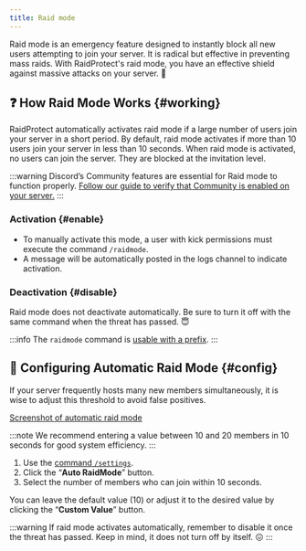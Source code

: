```yaml
---
title: Raid mode
---
```


Raid mode is an emergency feature designed to instantly block all new users attempting to join your server. It is radical but effective in preventing mass raids. With RaidProtect's raid mode, you have an effective shield against massive attacks on your server. 🌟

## ❓ How Raid Mode Works {#working}

RaidProtect automatically activates raid mode if a large number of users join your server in a short period. By default, raid mode activates if more than 10 users join your server in less than 10 seconds. When raid mode is activated, no users can join the server. They are blocked at the invitation level.

:::warning
Discord’s Community features are essential for Raid mode to function properly. [Follow our guide to verify that Community is enabled on your server.](../guides/community.md)
:::

### Activation {#enable}

- To manually activate this mode, a user with kick permissions must execute the command `/raidmode`.
- A message will be automatically posted in the logs channel to indicate activation.

### Deactivation {#disable}

Raid mode does not deactivate automatically. Be sure to turn it off with the same command when the threat has passed. 😇

:::info
The `raidmode` command is [usable with a prefix](../guides/prefix.md).
:::

## 🚨 Configuring Automatic Raid Mode {#config}

If your server frequently hosts many new members simultaneously, it is wise to adjust this threshold to avoid false positives.

[Screenshot of automatic raid mode](../assets/rpBeta-settings-raid-mode.webp)

:::note
We recommend entering a value between 10 and 20 members in 10 seconds for good system efficiency.
:::

1. Use the [command `/settings`](../setup.md#settings).
2. Click the “**Auto RaidMode**” button.
3. Select the number of members who can join within 10 seconds.

You can leave the default value (10) or adjust it to the desired value by clicking the “**Custom Value**” button.

:::warning
If raid mode activates automatically, remember to disable it once the threat has passed. Keep in mind, it does not turn off by itself. 😖
:::